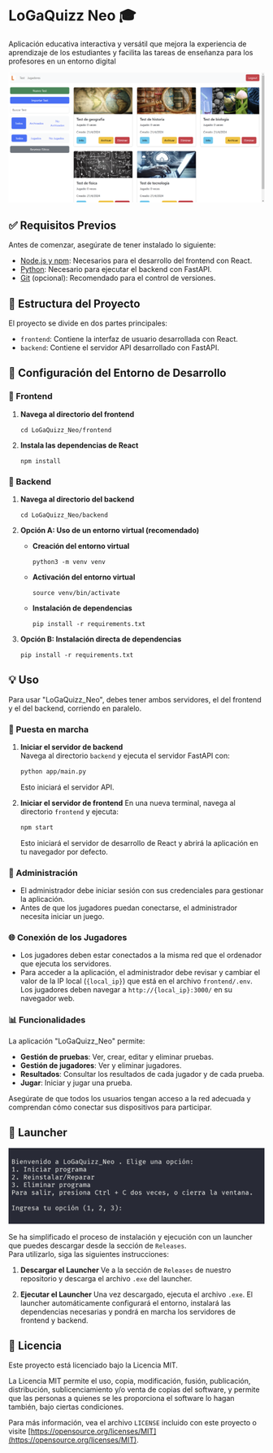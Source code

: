 # LoGaQuizz Neo 🎓 

Aplicación educativa interactiva y versátil que mejora la experiencia de aprendizaje de los estudiantes y facilita las tareas de enseñanza para los profesores en un entorno digital

![Imagen de menu](others/images/Menu.png)

## ✅ Requisitos Previos

Antes de comenzar, asegúrate de tener instalado lo siguiente:
- [Node.js y npm](https://nodejs.org/es/): Necesarios para el desarrollo del frontend con React.
- [Python](https://www.python.org/downloads/): Necesario para ejecutar el backend con FastAPI.
- [Git](https://git-scm.com/downloads) (opcional): Recomendado para el control de versiones.

## 📂 Estructura del Proyecto

El proyecto se divide en dos partes principales:

- `frontend`: Contiene la interfaz de usuario desarrollada con React.
- `backend`: Contiene el servidor API desarrollado con FastAPI.

## 🔧 Configuración del Entorno de Desarrollo

### 🚀 Frontend

1. **Navega al directorio del frontend** 
   ```
   cd LoGaQuizz_Neo/frontend
   ```

2. **Instala las dependencias de React** 
   ```
   npm install
   ```

### 🔌 Backend

1. **Navega al directorio del backend** 
   ```
   cd LoGaQuizz_Neo/backend
   ```

2. **Opción A: Uso de un entorno virtual (recomendado)**
   - **Creación del entorno virtual**
     ```
     python3 -m venv venv
     ```
   - **Activación del entorno virtual**
     ```
     source venv/bin/activate
     ```
   - **Instalación de dependencias**
     ```
     pip install -r requirements.txt
     ```

3. **Opción B: Instalación directa de dependencias**
   ```
   pip install -r requirements.txt
   ```

## 💡 Uso
Para usar "LoGaQuizz_Neo", debes tener ambos servidores, el del frontend y el del backend, corriendo en paralelo. 

### 🏁 Puesta en marcha

1. **Iniciar el servidor de backend**  
   Navega al directorio `backend` y ejecuta el servidor FastAPI con:
   ```bash
   python app/main.py
   ```
   Esto iniciará el servidor API.

2. **Iniciar el servidor de frontend**
   En una nueva terminal, navega al directorio `frontend` y ejecuta:
   ```bash
   npm start
   ```
   Esto iniciará el servidor de desarrollo de React y abrirá la aplicación en tu navegador por defecto.

### 🔑 Administración

- El administrador debe iniciar sesión con sus credenciales para gestionar la aplicación.
- Antes de que los jugadores puedan conectarse, el administrador necesita iniciar un juego.

### 🌐 Conexión de los Jugadores

- Los jugadores deben estar conectados a la misma red que el ordenador que ejecuta los servidores.
- Para acceder a la aplicación, el administrador debe revisar y cambiar el valor de la IP local (`{local_ip}`) que está en el archivo `frontend/.env`. Los jugadores deben navegar a `http://{local_ip}:3000/` en su navegador web.

### 📊 Funcionalidades

La aplicación "LoGaQuizz_Neo" permite:

- **Gestión de pruebas**: Ver, crear, editar y eliminar pruebas.
- **Gestión de jugadores**: Ver y eliminar jugadores.
- **Resultados**: Consultar los resultados de cada jugador y de cada prueba.
- **Jugar**: Iniciar y jugar una prueba.

Asegúrate de que todos los usuarios tengan acceso a la red adecuada y comprendan cómo conectar sus dispositivos para participar.

## 🌟 Launcher

![Imagen de launcher](images/Launcher.png)

Se ha simplificado el proceso de instalación y ejecución con un launcher que puedes descargar desde la sección de `Releases`.  
Para utilizarlo, siga las siguientes instrucciones:

1. **Descargar el Launcher**
Ve a la sección de `Releases` de nuestro repositorio y descarga el archivo `.exe` del launcher.

2. **Ejecutar el Launcher**
Una vez descargado, ejecuta el archivo `.exe`. El launcher automáticamente configurará el entorno, instalará las dependencias necesarias y pondrá en marcha los servidores de frontend y backend.

## 📜 Licencia
Este proyecto está licenciado bajo la Licencia MIT.

La Licencia MIT permite el uso, copia, modificación, fusión, publicación, distribución, sublicenciamiento y/o venta de copias del software, y permite que las personas a quienes se les proporciona el software lo hagan también, bajo ciertas condiciones.

Para más información, vea el archivo `LICENSE` incluido con este proyecto o visite [https://opensource.org/licenses/MIT](https://opensource.org/licenses/MIT).
